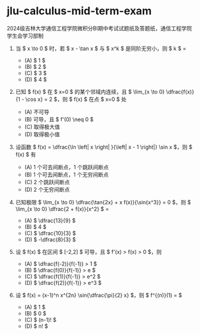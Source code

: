 # jlu-calculus-mid-term-exam
 2024级吉林大学通信工程学院微积分BI期中考试试题纸及答题纸，通信工程学院学生会学习部制

1. 当 $ x \to 0 $ 时，若 $ x - \tan x $ 与 $ x^k $ 是同阶无穷小，则 $ k $ = 
   - (A) $ 1 $
   - (B) $ 2 $
   - (C) $ 3 $
   - (D) $ 4 $

2. 已知 $ f(x) $ 在 $ x=0 $ 的某个邻域内连续，且 $ \lim_{x \to 0} \dfrac{f(x)}{1 - \cos x} = 2 $，则 $ f(x) $ 在点 $ x=0 $ 处
   - (A) 不可导
   - (B) 可导，且 $ f'(0) \neq 0 $
   - (C) 取得极大值
   - (D) 取得极小值

3. 设函数 $ f(x) = \dfrac{\ln \left| x \right| }{\left| x - 1 \right|} \sin x $，则 $ f(x) $ 有
   - (A) 1 个可去间断点，1 个跳跃间断点
   - (B) 1 个可去间断点，1 个无穷间断点
   - (C) 2 个跳跃间断点
   - (D) 2 个无穷间断点

4. 已知极限 $ \lim_{x \to 0} \dfrac{\tan{2x} + x f(x)}{\sin{x^3}} = 0 $，则 $ \lim_{x \to 0} \dfrac{2 + f(x)}{x^2} $ =
   - (A) $ \dfrac{13}{9} $
   - (B) $ 4 $
   - (C) $ \dfrac{10}{3} $
   - (D) $ -\dfrac{8}{3} $

5. 设 $ f(x) $ 在区间 $ [-2,2] $ 可导，且 $ f'(x) > f(x) > 0 $，则
   - (A) $ \dfrac{f(-2)}{f(-1)} > 1 $
   - (B) $ \dfrac{f(0)}{f(-1)} > e $
   - (C) $ \dfrac{f(1)}{f(-1)} > e^2 $
   - (D) $ \dfrac{f(2)}{f(-1)} > e^3 $

6. 设 $ f(x) = (x-1)^n x^{2n} \sin{\dfrac{\pi}{2} x} $，则 $ f^{(n)}(1) = $
   - (A) $ 1 $
   - (B) $ 0 $
   - (C) $ (n-1)! $
   - (D) $ n! $
